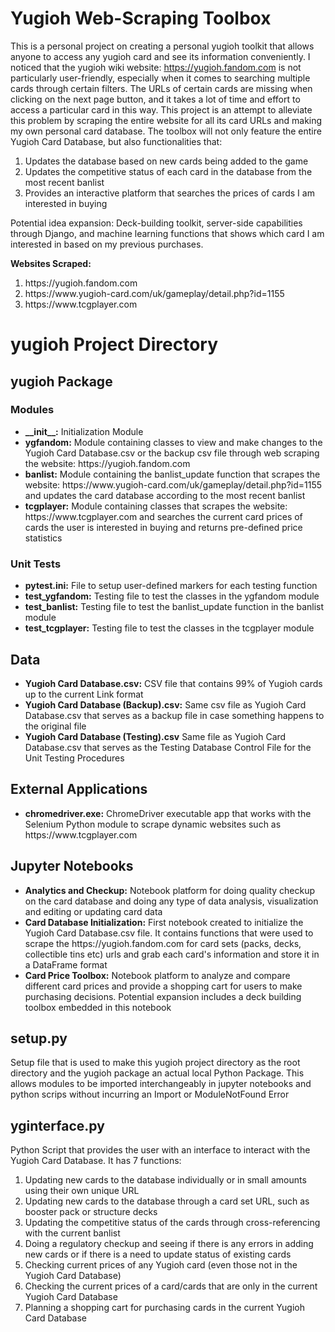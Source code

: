 # Yugioh Web-Scraping Toolbox
This is a personal project on creating a personal yugioh toolkit that allows anyone to access any yugioh card and see
its information conveniently. I noticed that the yugioh wiki website: https://yugioh.fandom.com is not particularly
user-friendly, especially when it comes to searching multiple cards through certain filters. The URLs of certain cards
are missing when clicking on the next page button, and it takes a lot of time and effort to access a particular card in
this way. This project is an attempt to alleviate this problem by scraping the entire website for all its card URLs and
making my own personal card database. The toolbox will not only feature the entire Yugioh Card Database, but also functionalities
that:
1) Updates the database based on new cards being added to the game
2) Updates the competitive status of each card in the database from the most recent banlist
3) Provides an interactive platform that searches the prices of cards I am interested in buying

Potential idea expansion: Deck-building toolkit, server-side capabilities through Django, and machine learning functions that shows
which card I am interested in based on my previous purchases.

<b>Websites Scraped:</b>
<ol>
    <li>https://yugioh.fandom.com</li>
    <li>https://www.yugioh-card.com/uk/gameplay/detail.php?id=1155</li>
    <li>https://www.tcgplayer.com</li>
</ol>

<h1>yugioh Project Directory</h1>
<h2>yugioh Package</h2>
<h3>Modules</h3>
<ul>
    <li><b>__init__:</b> Initialization Module</li>
    <li><b>ygfandom:</b> Module containing classes to view and make changes to the Yugioh Card Database.csv or the
    backup csv file through web scraping the website: https://yugioh.fandom.com</li>
    <li><b>banlist:</b> Module containing the banlist_update function that scrapes the website:
    https://www.yugioh-card.com/uk/gameplay/detail.php?id=1155 and updates the card database according to the most
    recent banlist</li>
    <li><b>tcgplayer:</b> Module containing classes that scrapes the website: https://www.tcgplayer.com and searches
    the current card prices of cards the user is interested in buying and returns pre-defined price statistics</li>
</ul>
<h3>Unit Tests</h3>
<ul>
    <li><b>pytest.ini:</b> File to setup user-defined markers for each testing function</li>
    <li><b>test_ygfandom:</b> Testing file to test the classes in the ygfandom module</li>
    <li><b>test_banlist:</b> Testing file to test the banlist_update function in the banlist module</li>
    <li><b>test_tcgplayer:</b> Testing file to test the classes in the tcgplayer module</li>
</ul>

<h2>Data</h2>
<ul>
    <li><b>Yugioh Card Database.csv:</b> CSV file that contains 99% of Yugioh cards up to the current Link format</li>
    <li><b>Yugioh Card Database (Backup).csv:</b> Same csv file as Yugioh Card Database.csv that serves as a backup
    file in case something happens to the original file</li>
    <li><b>Yugioh Card Database (Testing).csv</b> Same file as Yugioh Card Database.csv that serves as the Testing
    Database Control File for the Unit Testing Procedures</li>
</ul>

<h2>External Applications</h2>
<ul>
    <li><b>chromedriver.exe:</b> ChromeDriver executable app that works with the Selenium Python module to scrape dynamic websites
    such as https://www.tcgplayer.com</li>
</ul>

<h2>Jupyter Notebooks</h2>
<ul>
    <li><b>Analytics and Checkup:</b> Notebook platform for doing quality checkup on the card database and doing any type of
    data analysis, visualization and editing or updating card data</li>
    <li><b>Card Database Initialization:</b> First notebook created to initialize the Yugioh Card Database.csv file. It contains
    functions that were used to scrape the https://yugioh.fandom.com for card sets (packs, decks, collectible tins etc) urls
    and grab each card's information and store it in a DataFrame format</li>
    <li><b>Card Price Toolbox:</b> Notebook platform to analyze and compare different card prices and provide a shopping cart
    for users to make purchasing decisions. Potential expansion includes a deck building toolbox embedded in this notebook</li>
</ul>

<h2>setup.py</h2>
<p>Setup file that is used to make this yugioh project directory as the root directory and the yugioh package an actual local
Python Package. This allows modules to be imported interchangeably in jupyter notebooks and python scrips without incurring
an Import or ModuleNotFound Error</p>

<h2>yginterface.py</h2>
Python Script that provides the user with an interface to interact with the Yugioh Card Database. It has 7 functions:
<ol>
    <li>Updating new cards to the database individually or in small amounts using their own unique URL</li>
    <li>Updating new cards to the database through a card set URL, such as booster pack or structure decks</li>
    <li>Updating the competitive status of the cards through cross-referencing with the current banlist</li>
    <li>Doing a regulatory checkup and seeing if there is any errors in adding new cards or if
    there is a need to update status of existing cards </li>
    <li>Checking current prices of any Yugioh card (even those not in the Yugioh Card Database)</li>
    <li>Checking the current prices of a card/cards that are only in the current Yugioh Card Database</li>
    <li>Planning a shopping cart for purchasing cards in the current Yugioh Card Database</li>
</ol>

